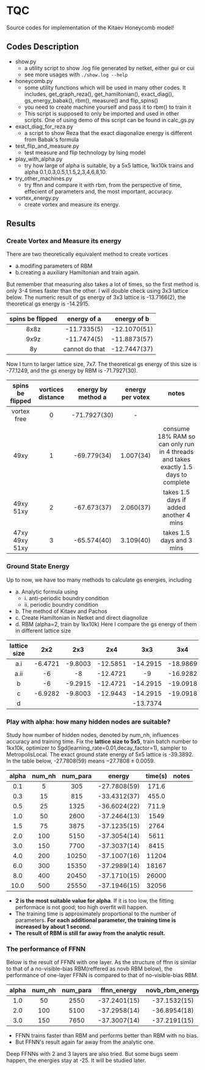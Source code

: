 # TQC
Source codes for implementation of the Kitaev Honeycomb model!

## Codes Description

* show.py
    * a utility script to show .log file generated by netket, either gui or cui
    * see more usages with `./show.log --help`
* honeycomb.py
    * some utility functions which will be used in many other codes. It includes, get_graph_reza(), get_hamiltonian(), exact_diag(), gs_energy_babak(), rbm(), measure() and flip_spins()
    * you need to create machine yourself and pass it to rbm() to train it
    * This script is supposed to only be imported and used in other scripts. One of using demo of this script can be found in calc_gs.py
* exact_diag_for_reza.py
    * a script to show Reza that the exact diagonalize energy is different from Babak's formula
* test_flip_and_measure.py
    * test measure and flip technology by Ising model
* play_with_alpha.py
    * try how large of alpha is suitable, by a 5x5 lattice, 1kx10k trains and alpha 0.1,0.3,0.5,1,1.5,2,3,4,6,8,10.
* try_other_machines.py
    * try ffnn and compare it with rbm, from the perspective of time, effecient of parameters and, the most important, accuracy.
* vortex_energy.py
    * create vortex and measure its energy.
## Results

### Create Vortex and Measure its energy

There are two theoretically equivalent method to create vortices
* a.modifing parameters of RBM
* b.creating a auxiliary Hamiltonian and train again. 

But remember that measuring also takes a lot of times, so the first method is only 3-4 times faster than the other. I will double check using 3x3 lattice below. The numeric result of gs energy of 3x3 lattice is -13.7166(2), the theoretical gs energy is -14.2915.

|spins be flipped|energy of a|energy of b|
|:-:|:-:|:-:|
|8x8z|-11.7335(5)|-12.1070(51)|
|9x9z|-11.7474(5)|-11.8873(57)|
|8y|cannot do that|-12.7447(37)|

Now I turn to larger lattice size, 7x7. The theoretical gs energy of this size is -77.1249, and the gs energy by RBM is -71.7927(30).

|spins be flipped|vortices distance|energy by method a|energy per votex|notes|
|:-:|:-:|:-:|:-:|:-:|
|vortex free|0|-71.7927(30)|-||
|49xy|1|-69.779(34)|1.007(34)|consume 18% RAM so can only run in 4 threads and takes exactly 1.5 days to complete|
|49xy 51xy|2|-67.673(37)|2.060(37)|takes 1.5 days if added another 4 mins|
|47xy 49xy 51xy|3|-65.574(40)|3.109(40)|takes 1.5 days and 3 mins|

### Ground State Energy

Up to now, we have too many methods to calculate gs energies, including
* a. Analytic formula using
    * i. anti-periodic boundry condition
    * ii. periodic boundry condition
* b. The method of Kitaev and Pachos
* c. Create Hamiltonian in Netket and direct diagnolize
* d. RBM (alpha=2, train by 1kx10k)
Here I compare the gs energy of them in different lattice size

|lattice size|2x2|2x3|2x4|3x3|3x4|4x4|5x5|6x6|7x7|8x8|
|:----------:|:-:|:-:|:-:|:-:|:-:|:-:|:-:|:-:|:-:|:-:|
|a.i         |-6.4721|-9.8003|-12.5851|-14.2915|-18.9869|-25.1282|-39.3892|-56.7529|-77.1249|-100.7799|
|a.ii        |-6     |-8     |-12.4721|-9      |-16.9282|-25.4164|-39.3685|-54     |-77.2721|-100.8009|
|b           |-6     |-9.2915|-12.4721|-14.2915|-19.0918|-25.4164|-39.3892|-56.2668|-77.1249|-100.8009|
|c           |-6.9282|-9.8003|-12.9443|-14.2915|-19.0918|/|/|/|/|/|
|d           |       |       |        |-13.7374|        |-24.0783|-37.305 |-52.920 |-71.793 |-93.755  |
### Play with alpha: how many hidden nodes are suitable?

Study how number of hidden nodes, denoted by num_nh, influences accuracy and training time. Fix the __lattice size to 5x5__, train batch number to 1kx10k, optimizer to Sgd(learning_rate=0.01,decay_factor=1), sampler to MetropolisLocal. The exact ground state energy of 5x5 lattice is -39.3892. In the table below, -27.7808(59) means $-27.7808\pm0.0059$.

|alpha|num_nh|num_para|energy|time(s)|notes|
|:---:|:----:|:------:|:----:|:--:|:---:|
|0.1|  5| 305|-27.7808(59)|171.6|
|0.3| 15| 815|-33.4312(37)|455.0|
|0.5| 25|1325|-36.6024(22)|711.9|
|1.0| 50|2600|-37.2464(13)|1549|
|1.5| 75|3875|-37.1235(15)|2764|
|2.0|100|5150|-37.3054(14)|5611|
|3.0|150|7700|-37.3037(14)|8415|
|4.0|200|10250|-37.1007(16)|11204|
|6.0|300|15350|-37.2989(14)|18167|
|8.0|400|20450|-37.1710(15)|26000|
|10.0|500|25550|-37.1946(15)|32056|

* __2 is the most suitable value for alpha__. If it is too low, the fitting performace is not good; too high overfit will happen.
* The training time is approximately proportional to the number of parameters. __For each additional parameter, the training time is increased by about 1 second.__
* __The result of RBM is still far away from the analytic result.__

### The performance of FFNN
Below is the result of FFNN with one layer. As the structure of ffnn is similar to that of a no-visible-bias RBM(reffered as novb RBM below), the performance of one-layer FFNN is compared to that of no-visible-bias RBM.

|alpha|num_nh|num_para|ffnn_energy|novb_rbm_energy|ffnn_time(s)|novb_rbm_time|notes|
|:-:|:-:|:-:|:-:|:-:|:-:|:-:|:-:|
|1.0| 50|2550|-37.2401(15)|-37.1532(15)|2783|2754|
|2.0|100|5100|-37.2958(14)|-36.8954(18)|4591|5476|
|3.0|150|7650|-37.3007(14)|-37.2191(15)|6889|8331|

* FFNN trains faster than RBM and performs better than RBM with no bias.
* But FFNN's result again far away from the analytic one.

Deep FFNNs with 2 and 3 layers are also tried. But some bugs seem happen, the energies stay at -25. It will be studied later.
